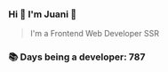 ### Hi 👋 I&#39;m Juani 🦁

> I&#39;m a Frontend Web Developer SSR

### 📚 Days being a developer: 787
